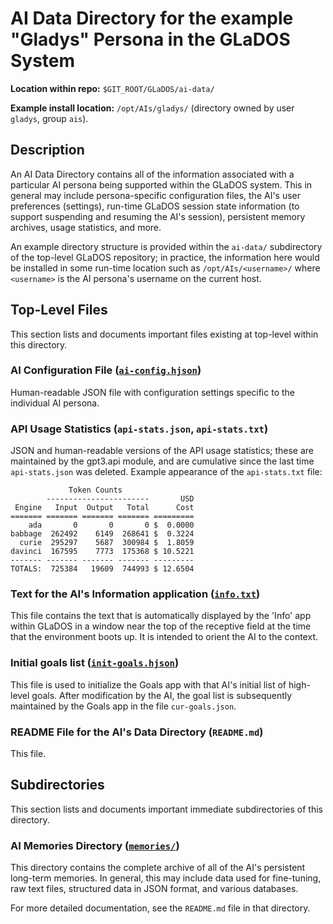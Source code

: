 # AI Data Directory for the example "Gladys" Persona in the GLaDOS System

**Location within repo:** `$GIT_ROOT/GLaDOS/ai-data/`

**Example install location:** `/opt/AIs/gladys/` (directory owned by user `gladys`, group `ais`).

## Description

An AI Data Directory contains all of the information associated with a particular AI
persona being supported within the GLaDOS system.  This in general may include 
persona-specific configuration files, the AI's user preferences (settings), run-time
GLaDOS session state information (to support suspending and resuming the AI's session), 
persistent memory archives, usage statistics, and more.

An example directory structure is provided within the `ai-data/` subdirectory of the
top-level GLaDOS repository; in practice, the information here would be installed in
some run-time location such as `/opt/AIs/<username>/` where `<username>` is the AI
persona's username on the current host.

## Top-Level Files

This section lists and documents important files existing at top-level within this directory.

### AI Configuration File ([`ai-config.hjson`](ai-config.hjson "ai-config.hjson file"))

Human-readable JSON file with configuration settings specific to the individual AI persona.

### API Usage Statistics (`api-stats.json`, `api-stats.txt`)

JSON and human-readable versions of the API usage statistics; these are maintained by
the gpt3.api module, and are cumulative since the last time `api-stats.json` was deleted.
Example appearance of the `api-stats.txt` file:

	             Token Counts
	        -----------------------       USD
	 Engine   Input  Output   Total      Cost
	======= ======= ======= ======= =========
	    ada       0       0       0 $  0.0000
	babbage  262492    6149  268641 $  0.3224
	  curie  295297    5687  300984 $  1.8059
	davinci  167595    7773  175368 $ 10.5221
	------- ------- ------- ------- ---------
	TOTALS:  725384   19609  744993 $ 12.6504

### Text for the AI's Information application ([`info.txt`](info.txt "info.txt file"))

This file contains the text that is automatically displayed by the 'Info' app
within GLaDOS in a window near the top of the receptive field at the time that
the environment boots up.  It is intended to orient the AI to the context.

### Initial goals list ([`init-goals.hjson`](init-goals.hjson "init-goals.hjson file"))

This file is used to initialize the Goals app with that AI's initial list of
high-level goals.  After modification by the AI, the goal list is subsequently
maintained by the Goals app in the file `cur-goals.json`.

### README File for the AI's Data Directory (`README.md`)

This file.

## Subdirectories

This section lists and documents important immediate subdirectories of this directory.

### AI Memories Directory ([`memories/`](memories "memories/ directory"))

This directory contains the complete archive of all of the AI's persistent 
long-term memories.  In general, this may include data used for fine-tuning,
raw text files, structured data in JSON format, and various databases.  

For more detailed documentation, see the `README.md` file in that directory.
